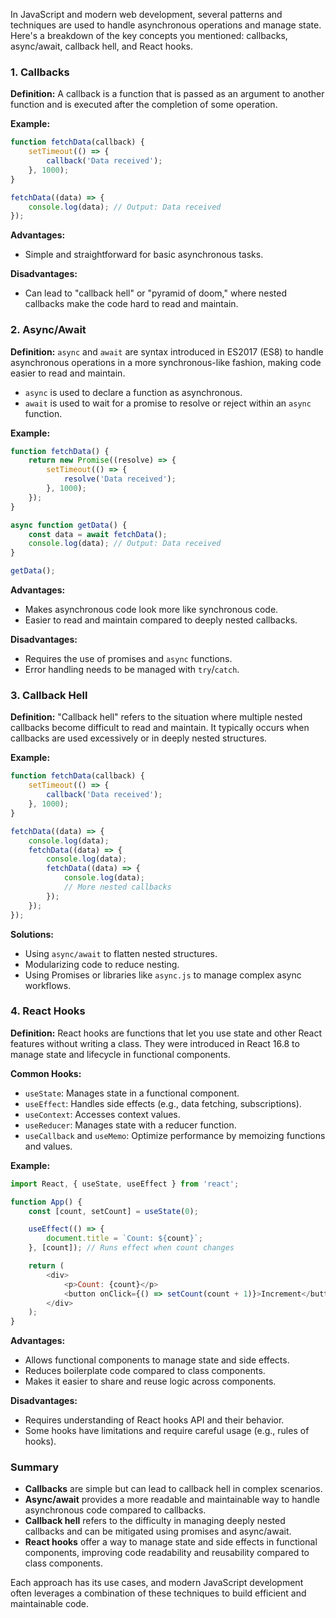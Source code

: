 In JavaScript and modern web development, several patterns and techniques are used to handle asynchronous operations and manage state. Here's a breakdown of the key concepts you mentioned: callbacks, async/await, callback hell, and React hooks.

### 1. Callbacks

**Definition:**
A callback is a function that is passed as an argument to another function and is executed after the completion of some operation.

**Example:**

```javascript
function fetchData(callback) {
    setTimeout(() => {
        callback('Data received');
    }, 1000);
}

fetchData((data) => {
    console.log(data); // Output: Data received
});
```

**Advantages:**
- Simple and straightforward for basic asynchronous tasks.

**Disadvantages:**
- Can lead to "callback hell" or "pyramid of doom," where nested callbacks make the code hard to read and maintain.

### 2. Async/Await

**Definition:**
`async` and `await` are syntax introduced in ES2017 (ES8) to handle asynchronous operations in a more synchronous-like fashion, making code easier to read and maintain.

- `async` is used to declare a function as asynchronous.
- `await` is used to wait for a promise to resolve or reject within an `async` function.

**Example:**

```javascript
function fetchData() {
    return new Promise((resolve) => {
        setTimeout(() => {
            resolve('Data received');
        }, 1000);
    });
}

async function getData() {
    const data = await fetchData();
    console.log(data); // Output: Data received
}

getData();
```

**Advantages:**
- Makes asynchronous code look more like synchronous code.
- Easier to read and maintain compared to deeply nested callbacks.

**Disadvantages:**
- Requires the use of promises and `async` functions.
- Error handling needs to be managed with `try`/`catch`.

### 3. Callback Hell

**Definition:**
"Callback hell" refers to the situation where multiple nested callbacks become difficult to read and maintain. It typically occurs when callbacks are used excessively or in deeply nested structures.

**Example:**

```javascript
function fetchData(callback) {
    setTimeout(() => {
        callback('Data received');
    }, 1000);
}

fetchData((data) => {
    console.log(data);
    fetchData((data) => {
        console.log(data);
        fetchData((data) => {
            console.log(data);
            // More nested callbacks
        });
    });
});
```

**Solutions:**
- Using `async/await` to flatten nested structures.
- Modularizing code to reduce nesting.
- Using Promises or libraries like `async.js` to manage complex async workflows.

### 4. React Hooks

**Definition:**
React hooks are functions that let you use state and other React features without writing a class. They were introduced in React 16.8 to manage state and lifecycle in functional components.

**Common Hooks:**
- `useState`: Manages state in a functional component.
- `useEffect`: Handles side effects (e.g., data fetching, subscriptions).
- `useContext`: Accesses context values.
- `useReducer`: Manages state with a reducer function.
- `useCallback` and `useMemo`: Optimize performance by memoizing functions and values.

**Example:**

```javascript
import React, { useState, useEffect } from 'react';

function App() {
    const [count, setCount] = useState(0);

    useEffect(() => {
        document.title = `Count: ${count}`;
    }, [count]); // Runs effect when count changes

    return (
        <div>
            <p>Count: {count}</p>
            <button onClick={() => setCount(count + 1)}>Increment</button>
        </div>
    );
}
```

**Advantages:**
- Allows functional components to manage state and side effects.
- Reduces boilerplate code compared to class components.
- Makes it easier to share and reuse logic across components.

**Disadvantages:**
- Requires understanding of React hooks API and their behavior.
- Some hooks have limitations and require careful usage (e.g., rules of hooks).

### Summary

- **Callbacks** are simple but can lead to callback hell in complex scenarios.
- **Async/await** provides a more readable and maintainable way to handle asynchronous code compared to callbacks.
- **Callback hell** refers to the difficulty in managing deeply nested callbacks and can be mitigated using promises and async/await.
- **React hooks** offer a way to manage state and side effects in functional components, improving code readability and reusability compared to class components.

Each approach has its use cases, and modern JavaScript development often leverages a combination of these techniques to build efficient and maintainable code.